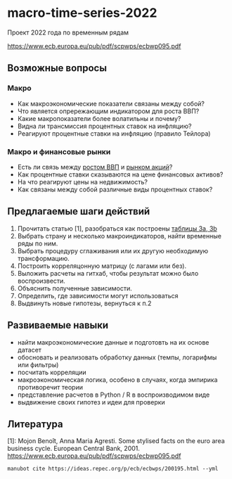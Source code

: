 # macro-time-series-2022

Проект 2022 года по временным рядам

<https://www.ecb.europa.eu/pub/pdf/scpwps/ecbwp095.pdf>

Возможные вопросы
-----------------

### Макро

- Как макроэкономические показатели связаны между собой?
- Что является опрережающим индикатором для роста ВВП?
- Какие макропоказатели более волатильны и почему?
- Видна ли трансмиссия процентных ставок на инфляцию?
- Реагируют процентные ставки на инфляцию (правило Тейлора)

### Макро и финансовые рынки

- Есть ли связь между [ростом ВВП](https://fred.stlouisfed.org/series/GDP)
и [рынком акций](https://fred.stlouisfed.org/series/WILL5000PRFC)?
- Как процентные ставки сказываются на цене финансовых активов?
- На что реагируют цены на недвижимость?
- Как связаны между собой различные виды процентных ставок?

Предлагаемые шаги действий
---------------------------

1. Прочитать статью [1], разобраться как построены [таблицы 3а, 3b](https://github.com/cmf-team/macro-time-series-2022/issues/1)
2. Выбрать страну и несколько макроиндикаторов, найти временные ряды по ним.
3. Выбрать процедуру сглаживания или их другую необходимую трансформацию.
4. Построить корреляцонную матрицу (с лагами или без).
5. Выложить расчеты на гитхаб, чтобы результат можно было воспроизвести.
6. Объяснить полученные зависимости.
7. Определить, где зависимости могут использоваться
8. Выдвинуть новые гипотезы, вернуться к п.2

Развиваемые навыки
------------------

- найти макроэкономические данные и подготовть на их основе датасет
- обосновать и реализовать обработку данных (темпы, логарифмы или фильтры)
- посчитать корреляции 
- макроэкономическая логика, особено в случаях, когда эмпирика противоречит теории
- представление расчетов в Python / R в воспроизводимом виде
- выдвижение своих гипотез и идеи для проверки

Литература
----------

\[1\]: Mojon Benoît, Anna Maria Agresti. Some stylised facts on the euro area business cycle. European Central Bank, 2001.
<https://www.ecb.europa.eu/pub/pdf/scpwps/ecbwp095.pdf>

```
manubot cite https://ideas.repec.org/p/ecb/ecbwps/200195.html --yml
```

